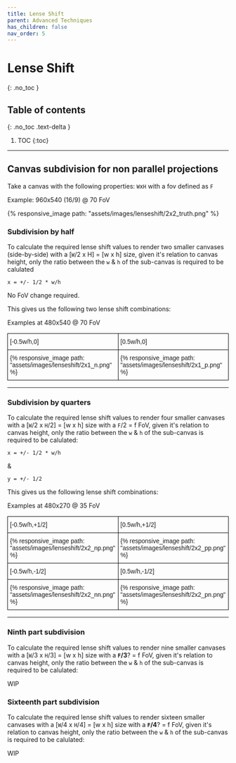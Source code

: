 ```yaml
---
title: Lense Shift
parent: Advanced Techniques
has_children: false
nav_order: 5
---
```


# Lense Shift
{: .no_toc }

## Table of contents
{: .no_toc .text-delta }

1. TOC
{:toc}

---

## Canvas subdivision for non parallel projections

Take a canvas with the following properties: `W`x`H` with a fov defined as `F`

Example: 960x540 (16/9) @ 70 FoV

{% responsive_image path: "assets/images/lenseshift/2x2_truth.png" %}

### Subdivision by half

To calculate the required lense shift values to render two smaller canvases (side-by-side) with a [`W`/2 x H] = [w x h] size, given it's relation to canvas height, only the ratio between the `w` & `h` of the sub-canvas is required to be calulated

``` x = +/- 1/2 * w/h ```

No FoV change required.

This gives us the following two lense shift combinations:

Examples at 480x540 @ 70 FoV

<style type="text/css">
.tg  {border-collapse:collapse;border-spacing:0;}
.tg td{border-color:black;border-style:solid;border-width:1px;font-family:Arial, sans-serif;font-size:14px;
  overflow:hidden;padding:10px 5px;word-break:normal;}
.tg th{border-color:black;border-style:solid;border-width:1px;font-family:Arial, sans-serif;font-size:14px;
  font-weight:normal;overflow:hidden;padding:10px 5px;word-break:normal;}
.tg .tg-0lax{text-align:left;vertical-align:top}
</style>
<table class="tg">
<thead>
  <tr>
    <th class="tg-0lax">[-0.5w/h,0]</th>
    <th class="tg-0lax">[0.5w/h,0]</th>
  </tr>
</thead>
<tbody>
  <tr>
    <td class="tg-0lax">{% responsive_image path: "assets/images/lenseshift/2x1_n.png" %}</td>
    <td class="tg-0lax">{% responsive_image path: "assets/images/lenseshift/2x1_p.png" %}</td>
  </tr>
</tbody>
</table>

---

### Subdivision by quarters

To calculate the required lense shift values to render four smaller canvases with a [`W`/2 x `H`/2] = [w x h] size with a `F`/2 = f FoV, given it's relation to canvas height, only the ratio between the `w` & `h` of the sub-canvas is required to be calulated:

``` x = +/- 1/2 * w/h ```

&

``` y = +/- 1/2 ```

This gives us the following lense shift combinations:

Examples at 480x270 @ 35 FoV

<style type="text/css">
.tg  {border-collapse:collapse;border-spacing:0;}
.tg td{border-color:black;border-style:solid;border-width:1px;font-family:Arial, sans-serif;font-size:14px;
  overflow:hidden;padding:10px 5px;word-break:normal;}
.tg th{border-color:black;border-style:solid;border-width:1px;font-family:Arial, sans-serif;font-size:14px;
  font-weight:normal;overflow:hidden;padding:10px 5px;word-break:normal;}
.tg .tg-0lax{text-align:left;vertical-align:top}
</style>
<table class="tg">
<thead>
  <tr>
    <th class="tg-0lax">[-0.5w/h,+1/2]</th>
    <th class="tg-0lax">[0.5w/h,+1/2]</th>
  </tr>
</thead>
<tbody>
  <tr>
    <td class="tg-0lax">{% responsive_image path: "assets/images/lenseshift/2x2_np.png" %}</td>
    <td class="tg-0lax">{% responsive_image path: "assets/images/lenseshift/2x2_pp.png" %}</td>
  </tr>
  <tr>
    <td class="tg-0lax">[-0.5w/h,-1/2]</td>
    <td class="tg-0lax">[0.5w/h,-1/2]</td>
  </tr>
  <tr>
    <td class="tg-0lax">{% responsive_image path: "assets/images/lenseshift/2x2_nn.png" %}</td>
    <td class="tg-0lax">{% responsive_image path: "assets/images/lenseshift/2x2_pn.png" %}</td>
  </tr>
</tbody>
</table>

---

### Ninth part subdivision

To calculate the required lense shift values to render nine smaller canvases with a [`W`/3 x `H`/3] = [w x h] size with a **`F`/3**? = f FoV, given it's relation to canvas height, only the ratio between the `w` & `h` of the sub-canvas is required to be calulated:

WIP

### Sixteenth part subdivision

To calculate the required lense shift values to render sixteen smaller canvases with a [`W`/4 x `H`/4] = [w x h] size with a **`F`/4**? = f FoV, given it's relation to canvas height, only the ratio between the `w` & `h` of the sub-canvas is required to be calulated:

WIP
